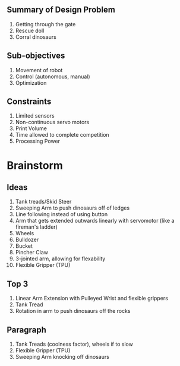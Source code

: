 ## Summary of Design Problem
1. Getting through the gate
2. Rescue doll
3. Corral dinosaurs

## Sub-objectives
1. Movement of robot
2. Control (autonomous, manual)
3. Optimization

## Constraints
1. Limited sensors
2. Non-continuous servo motors
3. Print Volume
4. Time allowed to complete competition
5. Processing Power

# Brainstorm

## Ideas
1. Tank treads/Skid Steer
2. Sweeping Arm to push dinosaurs off of ledges
3. Line following instead of using button
4. Arm that gets extended outwards linearly with servomotor (like a fireman's ladder)
5. Wheels
6. Bulldozer
7. Bucket
8. Pincher Claw
9. 3-jointed arm, allowing for flexability 
10. Flexible Gripper (TPU)

## Top 3
1. Linear Arm Extension with Pulleyed Wrist and flexible grippers
2. Tank Tread
3. Rotation in arm to push dinosaurs off the rocks

## Paragraph
1. Tank Treads (coolness factor), wheels if to slow
2. Flexible Gripper (TPU)
3. Sweeping Arm knocking off dinosaurs